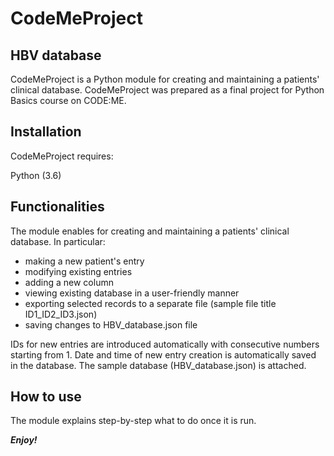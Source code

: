 # CodeMeProject
## HBV database
CodeMeProject is a Python module for creating and maintaining a patients' clinical database. 
CodeMeProject was prepared as a final project for Python Basics course on CODE:ME.

## Installation

CodeMeProject requires:

Python (3.6)

## Functionalities

The module enables for creating and maintaining a patients' clinical database. In particular:

* making a new patient's entry
* modifying existing entries
* adding a new column
* viewing existing database in a user-friendly manner
* exporting selected records to a separate file (sample file title ID1_ID2_ID3.json)
* saving changes to HBV_database.json file

IDs for new entries are introduced automatically with consecutive numbers starting from 1. 
Date and time of new entry creation is automatically saved in the database.
The sample database (HBV_database.json) is attached.

## How to use

The module explains step-by-step what to do once it is run.

**_Enjoy!_**
